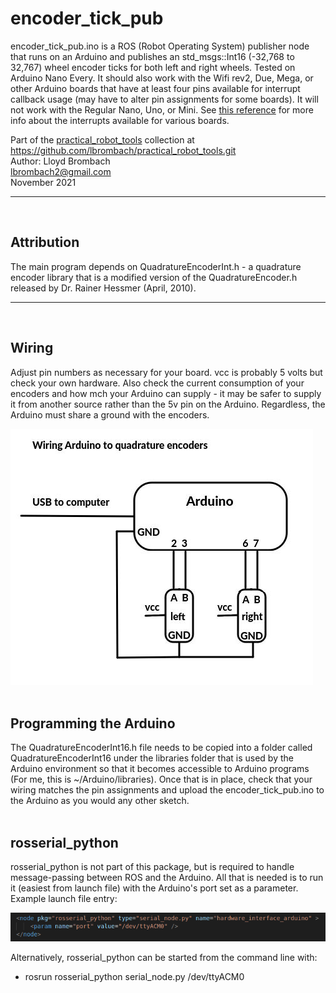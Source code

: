 # encoder_tick_pub
encoder_tick_pub.ino is a ROS (Robot Operating System) publisher node that runs on
an Arduino and publishes an std_msgs::Int16 (-32,768 to 32,767) wheel encoder ticks
for both left and right wheels. Tested on Arduino Nano Every. It should also work with the Wifi rev2, Due, Mega, or other Arduino boards that have at least four pins available for interrupt callback usage (may have to alter pin assignments for some boards). It will not work with the Regular Nano, Uno, or Mini. See [this reference](https://www.arduino.cc/reference/en/language/functions/external-interrupts/attachinterrupt) for more info about the interrupts available for various boards.

Part of the [practical_robot_tools](../README.md) collection at https://github.com/lbrombach/practical_robot_tools.git <br> 
Author: Lloyd Brombach <br> 
lbrombach2@gmail.com  <br> 
November 2021
<br><hr><br> 
 

## Attribution
The main program depends on QuadratureEncoderInt.h - a quadrature encoder library that is a modified version of the QuadratureEncoder.h released by Dr. Rainer Hessmer (April, 2010).
<hr><br>

## Wiring

Adjust pin numbers as necessary for your board. vcc is probably 5 volts but check your own hardware. Also check the current consumption of your encoders and how mch your Arduino can supply - it may be safer to supply it from another source rather than the 5v pin on the Arduino. Regardless, the Arduino must share a ground with the encoders. <br>

![Wiring Arduino to Encoders](../images/wiring_tick_pub.jpeg)
<br><br>

## Programming the Arduino
The QuadratureEncoderInt16.h file needs to be copied into a folder called QuadratureEncoderInt16 under the libraries folder that is used by the Arduino environment so that it becomes accessible to Arduino programs (For me, this is ~/Arduino/libraries). Once that is in place, check that your wiring matches the pin assignments and upload the encoder_tick_pub.ino to the Arduino as you would any other sketch. 
<br><br>


## rosserial_python

rosserial_python is not part of this package, but is required to handle message-passing between ROS and the Arduino. All that is needed is to run it (easiest from launch file) with the Arduino's port set as a parameter. Example launch file entry: <br> 

![rosserial_python launch entry](../images/rosserial_launch.jpeg)

Alternatively, rosserial_python can be started from the command line with:
- rosrun rosserial_python serial_node.py /dev/ttyACM0
